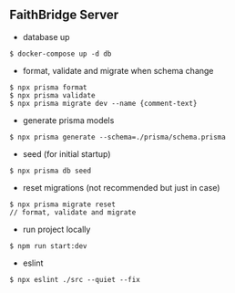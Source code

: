## FaithBridge Server

- database up
```
$ docker-compose up -d db
```

- format, validate and migrate when schema change
```
$ npx prisma format
$ npx prisma validate
$ npx prisma migrate dev --name {comment-text}
```

- generate prisma models
```
$ npx prisma generate --schema=./prisma/schema.prisma
```

- seed (for initial startup)
```
$ npx prisma db seed
```

- reset migrations (not recommended but just in case)
```
$ npx prisma migrate reset
// format, validate and migrate
```

- run project locally
```
$ npm run start:dev
```

- eslint
```
$ npx eslint ./src --quiet --fix
```
